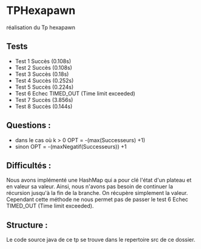 # TPHexapawn 
réalisation du Tp hexapawn 

## Tests

- Test 1	Succès (0.108s)
- Test 2	Succès (0.108s)
- Test 3	Succès (0.18s)
- Test 4	Succès (0.252s)
- Test 5	Succès (0.224s)
- Test 6	Echec TIMED_OUT (Time limit exceeded)
- Test 7	Succès (3.856s)
- Test 8	Succès (0.144s)

## Questions :

* dans le cas où k > 0 OPT = -(max(Successeurs) +1)
* sinon OPT = -(maxNegatif(Successeurs)) +1

## Difficultés :
Nous avons implémenté une HashMap qui a pour clé l'état d'un plateau et en valeur sa valeur. Ainsi, nous n'avons pas besoin de continuer la récursion jusqu'à la fin de la branche. On récupère simplement la valeur. Cependant cette méthode ne nous permet pas de passer le test 6 Echec TIMED_OUT (Time limit exceeded).

## Structure : 
Le code source java de ce tp se trouve dans le repertoire src de ce dossier. 